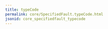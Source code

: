 ```yaml
---
title: typeCode
permalink: core/SpecifiedFault.typeCode.html
jsonid: core_specifiedfault_typecode
---
```

